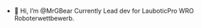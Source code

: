 - 👋 Hi, I’m @MrGBear
Currently Lead dev for LauboticPro WRO Roboterwettbewerb.
<!---
MrGBear/MrGBear is a ✨ special ✨ repository because its `README.md` (this file) appears on your GitHub profile.
You can click the Preview link to take a look at your changes.

